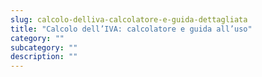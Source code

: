 ```yaml
---
slug: calcolo-delliva-calcolatore-e-guida-dettagliata
title: "Calcolo dell’IVA: calcolatore e guida all’uso"
category: ""
subcategory: ""
description: ""
---
```


